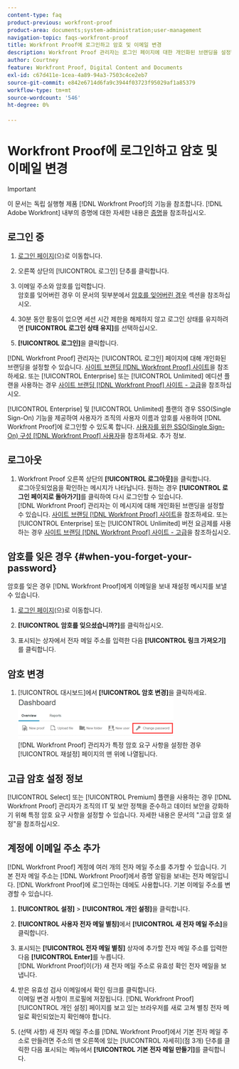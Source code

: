 ```yaml
---
content-type: faq
product-previous: workfront-proof
product-area: documents;system-administration;user-management
navigation-topic: faqs-workfront-proof
title: Workfront Proof에 로그인하고 암호 및 이메일 변경
description: Workfront Proof 관리자는 로그인 페이지에 대한 개인화된 브랜딩을 설정할 수 있습니다. Workfront Proof 사이트 브랜딩 을 참조하십시오. 또는 엔터프라이즈 또는 무제한 에디션 플랜을 사용하는 경우 Workfront Proof 사이트 브랜딩 - 고급 을 참조하십시오.
author: Courtney
feature: Workfront Proof, Digital Content and Documents
exl-id: c67d411e-1cea-4a89-94a3-7503c4ce2eb7
source-git-commit: e842e6714d6fa9c3944f03723f95029af1a85379
workflow-type: tm+mt
source-wordcount: '546'
ht-degree: 0%

---
```


# Workfront Proof에 로그인하고 암호 및 이메일 변경

>[!IMPORTANT]
>
>이 문서는 독립 실행형 제품 [!DNL Workfront Proof]의 기능을 참조합니다. [!DNL Adobe Workfront] 내부의 증명에 대한 자세한 내용은 [증명](../../../review-and-approve-work/proofing/proofing.md)을 참조하십시오.

## 로그인 중


1. [로그인 페이지](https://app.proofhq.com/login)(으)로 이동합니다.

1. 오른쪽 상단의 [!UICONTROL 로그인] 단추를 클릭합니다.
1. 이메일 주소와 암호를 입력합니다.\
   암호를 잊어버린 경우 이 문서의 뒷부분에서 [암호를 잊어버린 경우](#when-you-forget-your-password) 섹션을 참조하십시오.

1. 30분 동안 활동이 없으면 세션 시간 제한을 해제하지 않고 로그인 상태를 유지하려면 **[!UICONTROL 로그인 상태 유지]**&#x200B;를 선택하십시오.
1. **[!UICONTROL 로그인]**&#x200B;을 클릭합니다.

[!DNL Workfront Proof] 관리자는 [!UICONTROL 로그인] 페이지에 대해 개인화된 브랜딩을 설정할 수 있습니다. [사이트 브랜딩 [!DNL Workfront Proof] 사이트](../../../workfront-proof/wp-acct-admin/branding/brand-wp-site.md)을 참조하세요. 또는 [!UICONTROL Enterprise] 또는 [!UICONTROL Unlimited] 에디션 플랜을 사용하는 경우 [사이트 브랜딩 [!DNL Workfront Proof] 사이트 - 고급](../../../workfront-proof/wp-acct-admin/branding/brand-wp-site-advanced.md)을 참조하십시오.

[!UICONTROL Enterprise] 및 [!UICONTROL Unlimited] 플랜의 경우 SSO(Single Sign-On) 기능을 제공하여 사용자가 조직의 사용자 이름과 암호를 사용하여 [!DNL Workfront Proof]에 로그인할 수 있도록 합니다. [사용자를 위한 SSO(Single Sign-On) 구성 [!DNL Workfront Proof] 사용자](../../../workfront-proof/wp-acct-admin/account-settings/configure-sso-for-wp-users.md)을 참조하세요. 추가 정보.

## 로그아웃

1. Workfront Proof 오른쪽 상단의 **[!UICONTROL 로그아웃]**&#x200B;을 클릭합니다.\
   로그아웃되었음을 확인하는 메시지가 나타납니다. 원하는 경우 **[!UICONTROL 로그인 페이지로 돌아가기]**&#x200B;를 클릭하여 다시 로그인할 수 있습니다.\
   [!DNL Workfront Proof] 관리자는 이 메시지에 대해 개인화된 브랜딩을 설정할 수 있습니다. [사이트 브랜딩 [!DNL Workfront Proof] 사이트](../../../workfront-proof/wp-acct-admin/branding/brand-wp-site.md)을 참조하세요. 또는 [!UICONTROL Enterprise] 또는 [!UICONTROL Unlimited] 버전 요금제를 사용하는 경우 [사이트 브랜딩 [!DNL Workfront Proof] 사이트 - 고급](../../../workfront-proof/wp-acct-admin/branding/brand-wp-site-advanced.md)을 참조하십시오.

## 암호를 잊은 경우 {#when-you-forget-your-password}

암호를 잊은 경우 [!DNL Workfront Proof]에게 이메일을 보내 재설정 메시지를 보낼 수 있습니다.


1. [로그인 페이지](https://app.proofhq.com/login)(으)로 이동합니다.

1. **[!UICONTROL 암호를 잊으셨습니까?]**&#x200B;를 클릭하십시오.
1. 표시되는 상자에서 전자 메일 주소를 입력한 다음 **[!UICONTROL 링크 가져오기]**&#x200B;를 클릭합니다.

## 암호 변경

1. [!UICONTROL 대시보드]에서 **[!UICONTROL 암호 변경]**&#x200B;을 클릭하세요.\
   ![Change_passowrd.png](assets/change-passowrd-350x95.png)\
   [!DNL Workfront Proof] 관리자가 특정 암호 요구 사항을 설정한 경우 [!UICONTROL 재설정] 페이지의 맨 위에 나열됩니다.

## 고급 암호 설정 정보

[!UICONTROL Select] 또는 [!UICONTROL Premium] 플랜을 사용하는 경우 [!DNL Workfront Proof] 관리자가 조직의 IT 및 보안 정책을 준수하고 데이터 보안을 강화하기 위해 특정 암호 요구 사항을 설정할 수 있습니다. 자세한 내용은 문서의 &quot;고급 암호 설정&quot;을 참조하십시오.

## 계정에 이메일 주소 추가

[!DNL Workfront Proof] 계정에 여러 개의 전자 메일 주소를 추가할 수 있습니다. 기본 전자 메일 주소는 [!DNL Workfront Proof]에서 증명 알림을 보내는 전자 메일입니다. [!DNL Workfront Proof]에 로그인하는 데에도 사용합니다. 기본 이메일 주소를 변경할 수 있습니다.

1. **[!UICONTROL 설정]** > **[!UICONTROL 개인 설정]**&#x200B;을 클릭합니다.

1. **[!UICONTROL 사용자 전자 메일 별칭]**&#x200B;에서 **[!UICONTROL 새 전자 메일 주소]**&#x200B;을 클릭합니다.

1. 표시되는 **[!UICONTROL 전자 메일 별칭]** 상자에 추가할 전자 메일 주소를 입력한 다음 **[!UICONTROL Enter]**&#x200B;를 누릅니다.\
   [!DNL Workfront Proof]이(가) 새 전자 메일 주소로 유효성 확인 전자 메일을 보냅니다.

1. 받은 유효성 검사 이메일에서 확인 링크를 클릭합니다.\
   이메일 변경 사항이 프로필에 저장됩니다. [!DNL Workfront Proof] [!UICONTROL 개인 설정] 페이지를 보고 있는 브라우저를 새로 고쳐 별칭 전자 메일로 확인되었는지 확인해야 합니다.
1. (선택 사항) 새 전자 메일 주소를 [!DNL Workfront Proof]에서 기본 전자 메일 주소로 만들려면 주소의 맨 오른쪽에 있는 [!UICONTROL 자세히](점 3개) 단추를 클릭한 다음 표시되는 메뉴에서 **[!UICONTROL 기본 전자 메일 만들기]**&#x200B;를 클릭합니다.
